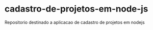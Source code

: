 # cadastro-de-projetos-em-node-js
Repositorio destinado a aplicacao de cadastro de projetos em nodejs
